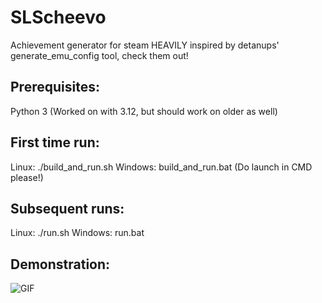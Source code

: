 # SLScheevo

Achievement generator for steam HEAVILY inspired by detanups' generate_emu_config tool, check them out!

## Prerequisites:

Python 3 (Worked on with 3.12, but should work on older as well)

## First time run:

Linux: ./build_and_run.sh
Windows: build_and_run.bat (Do launch in CMD please!)

## Subsequent runs:

Linux: ./run.sh
Windows: run.bat

## Demonstration:
![GIF](https://git.petar.cc/petar/slscheevo/-/raw/main/demonstration.gif?ref_type=heads)